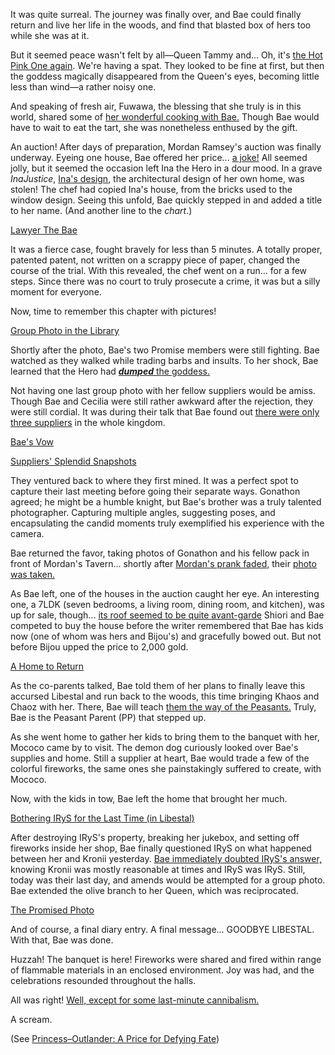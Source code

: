 It was quite surreal. The journey was finally over, and Bae could finally return and live her life in the woods, and find that blasted box of hers too while she was at it.

But it seemed peace wasn't felt by all—Queen Tammy and... Oh, it's [the Hot Pink One again](https://youtu.be/NL8O6nH1UE0?t=289). We're having a spat. They looked to be fine at first, but then the goddess magically disappeared from the Queen's eyes, becoming little less than wind—a rather noisy one.

And speaking of fresh air, Fuwawa, the blessing that she truly is in this world, shared some of [her wonderful cooking with Bae.](https://youtu.be/NL8O6nH1UE0?t=390) Though Bae would have to wait to eat the tart, she was nonetheless enthused by the gift.

An auction! After days of preparation, Mordan Ramsey's auction was finally underway. Eyeing one house, Bae offered her price... [a joke!](https://youtu.be/NL8O6nH1UE0?t=637) All seemed jolly, but it seemed the occasion left Ina the Hero in a dour mood. In a grave *InaJustice*, [Ina's design](https://youtu.be/NL8O6nH1UE0?t=719), the architectural design of her own home, was stolen! The chef had copied Ina's house, from the bricks used to the window design. Seeing this unfold, Bae quickly stepped in and added a title to her name. (And another line to the *chart*.)

[Lawyer The Bae](#embed:https://youtu.be/NL8O6nH1UE0?t=847)

It was a fierce case, fought bravely for less than 5 minutes. A totally proper, patented patent, not written on a scrappy piece of paper, changed the course of the trial. With this revealed, the chef went on a run... for a few steps. Since there was no court to truly prosecute a crime, it was but a silly moment for everyone.

Now, time to remember this chapter with pictures!

[Group Photo in the Library](#embed:https://youtu.be/NL8O6nH1UE0?t=1190)

Shortly after the photo, Bae's two Promise members were still fighting. Bae watched as they walked while trading barbs and insults. To her shock, Bae learned that the Hero had [***dumped*** the goddess.](https://youtu.be/NL8O6nH1UE0?t=1370)

Not having one last group photo with her fellow suppliers would be amiss. Though Bae and Cecilia were still rather awkward after the rejection, they were still cordial. It was during their talk that Bae found out [there were only three suppliers](https://youtu.be/NL8O6nH1UE0?t=1413) in the whole kingdom.

[Bae's Vow](#embed:https://youtu.be/NL8O6nH1UE0?t=1497)

[Suppliers' Splendid Snapshots](#embed:https://youtu.be/IWNcqsQxuWo?t=5380)

They ventured back to where they first mined. It was a perfect spot to capture their last meeting before going their separate ways. Gonathon agreed; he might be a humble knight, but Bae's brother was a truly talented photographer. Capturing multiple angles, suggesting poses, and encapsulating the candid moments truly exemplified his experience with the camera.

Bae returned the favor, taking photos of Gonathon and his fellow pack in front of Mordan's Tavern... shortly after [Mordan's prank faded,](https://youtu.be/NL8O6nH1UE0?t=1921) their [photo was taken.](https://youtu.be/NL8O6nH1UE0?t=2097)

As Bae left, one of the houses in the auction caught her eye. An interesting one, a 7LDK (seven bedrooms, a living room, dining room, and kitchen), was up for sale, though... [its roof seemed to be quite avant-garde](https://youtu.be/NL8O6nH1UE0?t=2234) Shiori and Bae competed to buy the house before the writer remembered that Bae has kids now (one of whom was hers and Bijou's) and gracefully bowed out. But not before Bijou upped the price to 2,000 gold.

[A Home to Return](#embed:https://youtu.be/NL8O6nH1UE0?t=2357)

As the co-parents talked, Bae told them of her plans to finally leave this accursed Libestal and run back to the woods, this time bringing Khaos and Chaoz with her. There, Bae will teach [them the way of the Peasants.](https://youtu.be/NL8O6nH1UE0?t=2484) Truly, Bae is the Peasant Parent (PP) that stepped up.

As she went home to gather her kids to bring them to the banquet with her, Mococo came by to visit. The demon dog curiously looked over Bae's supplies and home. Still a supplier at heart, Bae would trade a few of the colorful fireworks, the same ones she painstakingly suffered to create, with Mococo.

Now, with the kids in tow, Bae left the home that brought her much.

[Bothering IRyS for the Last Time (in Libestal)](#embed:https://youtu.be/NL8O6nH1UE0?t=2838)

After destroying IRyS's property, breaking her jukebox, and setting off fireworks inside her shop, Bae finally questioned IRyS on what happened between her and Kronii yesterday. [Bae immediately doubted IRyS's answer,](https://youtu.be/NL8O6nH1UE0?t=2984) knowing Kronii was mostly reasonable at times and IRyS was IRyS. Still, today was their last day, and amends would be attempted for a group photo. Bae extended the olive branch to her Queen, which was reciprocated.

[The Promised Photo](#embed:https://youtu.be/NL8O6nH1UE0?t=3302)

And of course, a final diary entry. A final message... GOODBYE LIBESTAL. With that, Bae was done.

Huzzah! The banquet is here! Fireworks were shared and fired within range of flammable materials in an enclosed environment. Joy was had, and the celebrations resounded throughout the halls.

All was right! [Well, except for some last-minute cannibalism.](https://youtu.be/NL8O6nH1UE0?t=3634)


A scream.

(See [Princess–Outlander: A Price for Defying Fate](#edge:iphania-outlander))